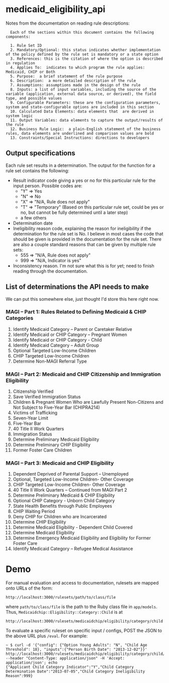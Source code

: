 medicaid_eligibility_api
========================

Notes from the documentation on reading rule descriptions:

```
  Each of the sections within this document contains the following components:
  
  1. Rule Set ID
  2. Mandatory/Optional: this status indicates whether implementation of the policy defined by the rule set is mandatory or a state option 
  3. References: this is the citation of where the option is described in regulation
  4. Applies To:  indicates to which program the rule applies: Medicaid, CHIP or Both
  5. Purpose:  a brief statement of the rule purpose 
  6. Description:  a more detailed description of the rule 
  7. Assumptions: assumptions made in the design of the rule
  8. Inputs: a list of input variables, including the source of the variable (application, external data source, or derived), the field type, and possible values
  9. Configurable Parameters: these are the configuration parameters, system and state-configurable options are included in this section  
  10. Calculated Data Elements: data elements that  are derived in system logic
  11. Output Variables: data elements to capture the output/results of the rule
  12. Business Rule Logic:  a plain-English statement of the business rules, data elements are underlined and comparison values are bold
  13. Constraints/Special Instructions: directions to developers
```

## Output specifications

Each rule set results in a determination. The output for the function for a rule set contains the following:
- Result indicator code giving a yes or no for this particular rule for the input person. Possible codes are:
  - "Y" => Yes
  - "N" => No
  - "X" => "N/A, Rule does not apply"
  - "T" => "Temporary" (Based on this particular rule set, could be yes or no, but cannot be fully determined until a later step)
  - a few others
- Determination date
- Ineligibility reason code, explaining the reason for ineligibility if the determination for the rule set is No. I believe in most cases the code that should be given is provided in the documentation for the rule set. There are also a couple standard reasons that can be given by multiple rule sets:
  - 555 => "N/A, Rule does not apply"
  - 999 => "N/A, Indicator is yes"
- Inconsistency reason. I'm not sure what this is for yet; need to finish reading through the documentation.

## List of determinations the API needs to make
We can put this somewhere else, just thought I'd store this here right now.

### MAGI – Part 1: Rules Related to Defining Medicaid & CHIP Categories
1. Identify Medicaid Category – Parent or Caretaker Relative
2. Identify Medicaid or CHIP Category – Pregnant Women
3. Identify Medicaid or CHIP Category - Child
4. Identify Medicaid Category – Adult Group
5. Optional Targeted Low-Income Children
6. CHIP Targeted Low-Income Children
7. Determine Non-MAGI Referral Type

### MAGI – Part 2: Medicaid and CHIP Citizenship and Immigration Eligibility
1. Citizenship Verified
2. Save Verified Immigration Status
3. Children & Pregnant Women Who are Lawfully Present Non-Citizens and Not Subject to Five-Year Bar (CHIPRA214)
4. Victims of Trafficking
5. Seven-Year Limit
6. Five-Year Bar
7. 40 Title II Work Quarters
8. Immigration Status
9. Determine Preliminary Medicaid Eligibility
10. Determine Preliminary CHIP Eligibility
11. Former Foster Care Children

### MAGI – Part 3: Medicaid and CHIP Eligibility
1. Dependent Deprived of Parental Support – Unemployed
2. Optional, Targeted Low-Income Children- Other Coverage
3. CHIP Targeted Low-Income Children- Other Coverage
4. 40 Title II Work Quarters – Continued from MAGI Part 2
5. Determine Preliminary Medicaid & CHIP Eligibility
6. Optional CHIP Category - Unborn Child Category
7. State Health Benefits through Public Employees
8. CHIP Waiting Period
9. Deny CHIP for Children who are Incarcerated
10. Determine CHIP Eligibility
11. Determine Medicaid Eligibility - Dependent Child Covered
12. Determine Medicaid Eligibility
13. Determine Emergency Medicaid Eligibility and Eligibility for Former Foster Care
14. Identify Medicaid Category – Refugee Medical Assistance

# Demo

For manual evaluation and access to documentation, rulesets are mapped onto URLs of the form:

    http://localhost:3000/rulesets/path/to/class/file

where `path/to/class/file` is the path to the Ruby class file in `app/models`. Thus,
`Medicaidchip::Eligibility::Category::Child` is at

    http://localhost:3000/rulesets/medicaidchip/eligibility/category/child

To evaluate a specific ruleset on specific input / configs, POST the JSON to the above URL plus `/eval`. For example:

    ~ $ curl -d '{"config": {"Option Young Adults": "N", "Child Age Threshold": 18}, "inputs":{"Person Birth Date": "2013-12-02"}}' http://localhost:3000/rulesets/medicaidchip/eligibility/category/child/eval --header "Content-Type: application/json" -H 'Accept: application/json'; echo
    {"Applicant Child Category Indicator":"Y","Child Category Determination Date":"2013-07-05","Child Category Ineligibility Reason":999}
